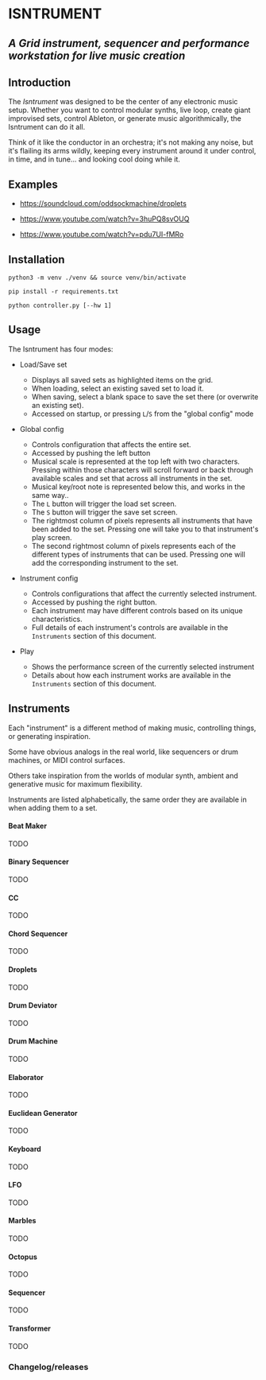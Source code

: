 # ISNTRUMENT

## _A Grid instrument, sequencer and performance workstation for live music creation_

## Introduction

The _Isntrument_ was designed to be the center of any electronic music setup. Whether you want to control modular synths, live loop, create giant improvised sets, control Ableton, or generate music algorithmically, the Isntrument can do it all.

Think of it like the conductor in an orchestra; it's not making any noise, but it's flailing its arms wildly, keeping every instrument around it under control, in time, and in tune... and looking cool doing while it.

## Examples

- https://soundcloud.com/oddsockmachine/droplets

- https://www.youtube.com/watch?v=3huPQ8svOUQ

- https://www.youtube.com/watch?v=pdu7UI-fMRo

## Installation

`python3 -m venv ./venv && source venv/bin/activate`

`pip install -r requirements.txt`

`python controller.py [--hw 1]`

## Usage

The Isntrument  has four modes:

- Load/Save set
  - Displays all saved sets as highlighted items on the grid.
  - When loading, select an existing saved set to load it.
  - When saving, select a blank space to save the set there (or overwrite an existing set).
  - Accessed on startup, or pressing `L`/`S` from the "global config" mode

- Global config
  - Controls configuration that affects the entire set.
  - Accessed by pushing the left button
  - Musical scale is represented at the top left with two characters. Pressing within those characters will scroll forward or back through available scales and set that across all instruments in the set.
  - Musical key/root note is represented below this, and works in the same way..
  - The `L` button will trigger the load set screen.
  - The `S` button will trigger the save set screen.
  - The rightmost column of pixels represents all instruments that have been added to the set. Pressing one will take you to that instrument's play screen.
  - The second rightmost column of pixels represents each of the different types of instruments that can be used. Pressing one will add the corresponding instrument to the set.

- Instrument config
  - Controls configurations that affect the currently selected instrument.
  - Accessed by pushing the right button.
  - Each instrument may have different controls based on its unique characteristics.
  - Full details of each instrument's controls are available in the `Instruments` section of this document.

- Play
  - Shows the performance screen of the currently selected instrument
  - Details about how each instrument works are available in the `Instruments` section of this document.

## Instruments

Each "instrument" is a different method of making music, controlling things, or generating inspiration.

Some have obvious analogs in the real world, like sequencers or drum machines, or MIDI control surfaces.

Others take inspiration from the worlds of modular synth, ambient and generative music for maximum flexibility.

Instruments are listed alphabetically, the same order they are available in when adding them to a set.

#### Beat Maker

TODO

#### Binary Sequencer

TODO

#### CC

TODO

#### Chord Sequencer

TODO

#### Droplets

TODO

#### Drum Deviator

TODO

#### Drum Machine

TODO

#### Elaborator

TODO

#### Euclidean Generator

TODO

#### Keyboard

TODO

#### LFO

TODO

#### Marbles

TODO

#### Octopus

TODO

#### Sequencer

TODO

#### Transformer

TODO



### Changelog/releases
